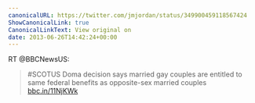 ```yaml
---
canonicalURL: https://twitter.com/jmjordan/status/349900459118567424
ShowCanonicalLink: true
CanonicalLinkText: View original on
date: 2013-06-26T14:42:24+00:00
---
```

RT @BBCNewsUS:
> #SCOTUS Doma decision says married gay couples are entitled to same federal benefits as opposite-sex married couples [bbc.in/11NjKWk](http://bbc.in/11NjKWk)